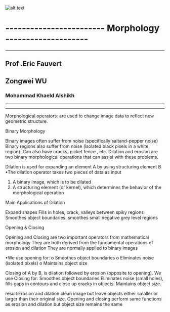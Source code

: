  ![alt text](https://www.ubfc.fr/wp-content/uploads/2018/07/logo_ubfc.png)







# ------------------------ Morphology --------------------
------------------------------------------------------------

                                      
                                      
                                      
                                      
##    Prof .Eric Fauvert                   
                                      
                                      
##      Zongwei WU


###                  Mohammad Khaeld Alshikh


-------------------------------------------------------------

-------------------------------------------------------------

Morphological operators: are used to change image
data to reflect new geometric structure.

Binary Morphology

Binary images often suffer from noise (specifically saltand-pepper noise)
Binary regions also suffer from noise (isolated black
pixels in a white region). Can also have cracks, picket
fence , etc.
Dilation and erosion are two binary morphological
operations that can assist with these problems.

Dilation is used for expanding an element A by using
structuring element B
•The dilation operator takes two pieces of data as input
1. A binary image, which is to be dilated
2. A structuring element (or kernel), which determines the
behavior of the morphological operation


Main Applications of Dilation

Expand shapes
  Fills in holes, crack, valleys between spiky regions
  Smoothes object boundaries.
 smoothes small negative grey level regions
 
 
 
 
 
 
 
 
 
 Opening & Closing
 
Opening and Closing are two important operators
from mathematical morphology
They are both derived from the fundamental
operations of erosion and dilation
 They are normally applied to binary images


•We use opening for:
o Smoothes object boundaries
o Eliminates noise (isolated pixels)
o Maintains object size


Closing of A by B, is dilation followed by erosion (opposite to
opening).
We use Closing for:
Smoothes object boundaries
Eliminates noise (small holes), fills gaps in contours and close
up cracks in objects.
Maintains object size.


result:Erosion and dilation clean image but leave objects
either smaller or larger than their original size.
Opening and closing perform same functions as
erosion and dilation but object size remains the
same


